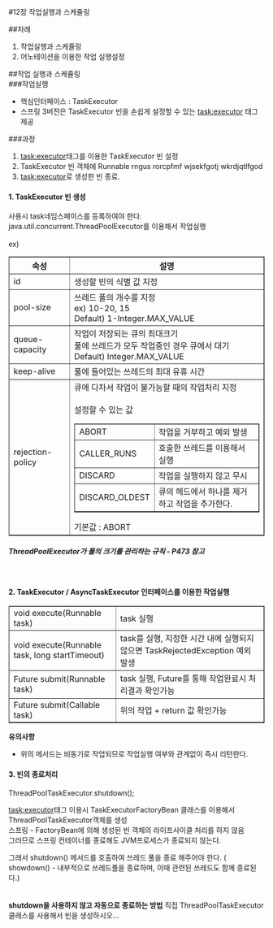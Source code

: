 #12장 작업실행과 스케쥴링

##차례
1. 작업실행과 스케쥴링
2. 어노테이션을 이용한 작업 실행설정

##작업 실행과 스케쥴링
<br />
###작업실행
- 핵심인터페이스 : TaskExecutor
- 스프링 3버전은 TaskExecutor 빈을 손쉽게 설정할 수 있는 <task:executor> 태그제공

###과정
1. <task:executor>태그를 이용한 TaskExecutor 빈 설정
2. TaskExecutor 빈 객체에 Runnable rngus rorcpfmf wjsekfgotj wkrdjqtlfgod
3. <task:executor>로 생성한 빈 종료.



<h4>1. TaskExecutor 빈 생성</h4>
<task:executor> 사용시 task네임스페이스를 등록하여야 한다.<br />
java.util.concurrent.ThreadPoolExecutor를 이용해서 작업실행<br /><br />
ex) 
<code><task:executor id="executor" keep-alive="10" pool-size="10-20" queue-capacity="10" rejection-policy="ABORT" ></task></code>
<br />
<table width="100%" border="1">
  <tr>
    <th scope="col">속성</th>
    <th scope="col">설명</th>
  </tr>
  <tr>
    <td>id</td>
    <td>생성할 빈의 식별 값 지정</td>
  </tr>
  <tr>
    <td>pool-size</td>
    <td>
    쓰레드 풀의 개수를 지정<br />
    ex) 10-20, 15 <br />
    Default) 1-Integer.MAX_VALUE
    </td>
  </tr>
  <tr>
    <td>queue-capacity</td>
    <td>
    작업이 저장되는 큐의 최대크기<br/>
    풀에 쓰레드가 모두 작업중인 경우 큐에서 대기<br/>
    Default) Integer.MAX_VALUE
    </td>
  </tr>
  <tr>
    <td>keep-alive</td>
    <td>
    풀에 들어있는 쓰레드의 최대 유휴 시간
    </td>
  </tr>
  <tr>
    <td>rejection-policy</td>
    <td>
    큐에 다차서 작업이 불가능할 때의 작업처리 지정<br /><br />
    설정할 수 있는 값
    <table width="100%" border="1">
  <tr>
    <td>ABORT</td>
    <td>작업을 거부하고 예외 발생</td>
  </tr>
  <tr>
    <td>CALLER_RUNS</td>
    <td>호출한 쓰레드를 이용해서 실행</td>
  </tr>
  <tr>
    <td>DISCARD</td>
    <td>작업을 실행하지 않고 무시</td>
  </tr>
  <tr>
    <td>DISCARD_OLDEST</td>
    <td>큐의 헤드에서 하나를 제거하고 작업을 추가한다.</td>
  </tr>
</table>
기본값 : ABORT
    </td>
  </tr>
</table>

<h5>ThreadPoolExecutor가 풀의 크기를 관리하는 규칙 - P473 참고</h5>
<br />
<h4>2. TaskExecutor / AsyncTaskExecutor 인터페이스를 이용한 작업실행</h4>
<table width="100%" border="1">
  <tr>
    <td>void execute(Runnable task)</td>
    <td>task 실행</td>
  </tr>
  <tr>
    <td>void execute(Runnable task, long startTimeout)</td>
    <td>task를 실행, 지정한 시간 내에 실행되지 않으면 TaskRejectedException 예외 발생</td>
  </tr>
  <tr>
    <td>Future<?> submit(Runnable task)</td>
    <td>task 실행, Future를 통해 작업완료시 처리결과 확인가능</td>
  </tr>
  <tr>
    <td>Future<T> submit(Callable<T> task)</td>
    <td>위의 작업 + return 값 확인가능</td>
  </tr>
</table>

**유의사항**<br />
- 위의 메서드는 비동기로 작업되므로 작업실행 여부와 관계없이 즉시 리턴한다.

<h4>3. 빈의 종료처리</h4>
ThreadPoolTaskExecutor.shutdown();

<task:executor>태그 이용시 TaskExecutorFactoryBean 클래스를 이용해서 ThreadPoolTaskExecutor객체를 생성<br />
스프링 - FactoryBean에 의해 생성된 빈 객체의 라이프사이클 처리를 하지 않음<br />
그러므로 스프링 컨테이너를 종료해도 JVM프로세스가 종료되지 않는다.

그래서 shutdown() 메서드를 호출하여 쓰레드 풀을 종료 해주어야 한다.
( showdown() - 내부적으로 쓰레드풀을 종료하며, 이때 관련된 쓰레드도 함께 종료된다.)
<br /><br /><br />
**shutdown을 사용하지 않고 자동으로 종료하는 방법**
직접 ThreadPoolTaskExecutor 클래스를 사용해서 빈을 생성하시오…
